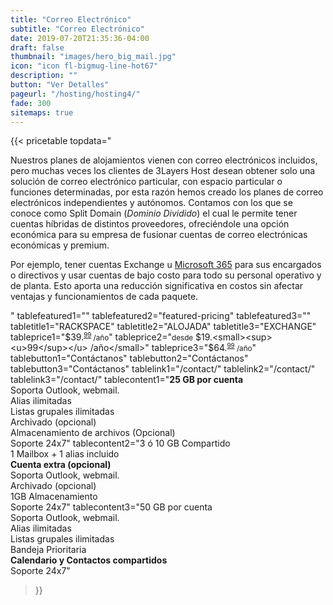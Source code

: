 ```yaml
---
title: "Correo Electrónico"
subtitle: "Correo Electrónico"
date: 2019-07-20T21:35:36-04:00
draft: false
thumbnail: "images/hero_big_mail.jpg"
icon: "icon fl-bigmug-line-hot67"
description: ""
button: "Ver Detalles"
pageurl: "/hosting/hosting4/"
fade: 300
sitemaps: true
---
```


{{< pricetable 
topdata="<p>Nuestros planes de alojamientos vienen con correo electrónicos incluidos, pero muchas veces los clientes de 3Layers Host desean obtener solo una solución de correo electrónico particular, con espacio particular o funciones determinadas, por esta razón hemos creado los planes de correo electrónicos independientes y autónomos. Contamos con los que se conoce como Split Domain (<i>Dominio Dividido</i>) el cual le permite tener cuentas híbridas de distintos proveedores, ofreciéndole una opción económica para su empresa de fusionar cuentas de correo electrónicas económicas y premium.</p><p>Por ejemplo, tener cuentas Exchange u <a href='http://localhost:1313/suites/microsoft-office-365/'>Microsoft 365</a> para sus encargados o directivos y usar cuentas de bajo costo para todo su personal operativo y de planta. Esto aporta una reducción significativa en costos sin afectar ventajas y funcionamientos de cada paquete.</p>"
tablefeatured1="" tablefeatured2="featured-pricing" tablefeatured3="" 
tabletitle1="RACKSPACE" tabletitle2="ALOJADA" tabletitle3="EXCHANGE" 
tableprice1="$39.<small><sup><u>99</sup></u> /año</small>" tableprice2="<small>desde</small> $19.<small><sup><u>99</sup></u> /año</small>" tableprice3="$64.<small><sup><u>99</sup></u> /año</small>"
tablebutton1="Contáctanos" tablebutton2="Contáctanos" tablebutton3="Contáctanos" 
tablelink1="/contact/" tablelink2="/contact/" tablelink3="/contact/" 
tablecontent1="<strong>25 GB por cuenta</strong><br>Soporta Outlook, webmail.<br>Alias ilimitadas<br>Listas grupales ilimitadas<br>Archivado (opcional)<br>Almacenamiento de archivos (Opcional)<br>Soporte 24x7" 
tablecontent2="3 ó 10 GB Compartido<br>1 Mailbox + 1 alias incluido<br><strong>Cuenta extra (opcional)</strong><br>Soporta Outlook, webmail.<br>Archivado (opcional)<br>1GB Almacenamiento<br>Soporte 24x7" 
tablecontent3="50 GB por cuenta<br>Soporta Outlook, webmail.<br>Alias ilimitadas<br>Listas grupales ilimitadas<br>Bandeja Prioritaria<br><strong>Calendario y Contactos compartidos</strong><br>Soporte 24x7" 


 >}}